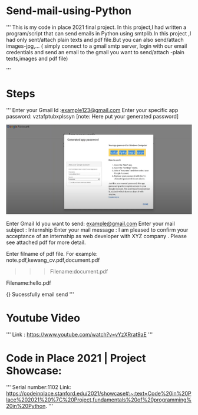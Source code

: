 # Send-mail-using-Python
'''
This is my code in place 2021 final project.
In this project,I had written a  program/script that can  send emails in Python using smtplib.In this project ,I had only sent/attach plain texts and pdf file.But you can also send/attach images-jpg,...
( simply connect to a gmail smtp server, login with our email credentials and  send an email to the gmail you want to send/attach -plain texts,images and pdf file)

'''
# Steps
'''
Enter your Gmail Id :example123@gmail.com
Enter your specific app password: vztafptubxplssyn [note: Here put your generated password]

![Specific app password](img.png)

Enter Gmail Id you want to send: example@gmail.com
Enter your mail subject : Internship
Enter your mail message : I am	pleased	to confirm your	acceptance of an internship as	web developer with XYZ company . Please see attached pdf for more detail.

Enter filname of pdf file.
For example: note.pdf,kewang_cv.pdf,document.pdf
>>>Filename:document.pdf

Filename:hello.pdf

{}
Sucessfully email send
'''

# Youtube Video
'''
Link : https://www.youtube.com/watch?v=vYzXRrat9aE
'''

# Code in Place 2021 | Project Showcase:
'''
Serial number:1102
Link: https://codeinplace.stanford.edu/2021/showcase#:~:text=Code%20in%20Place%202021%20%7C%20Project,fundamentals%20of%20programming%20in%20Python.
'''
